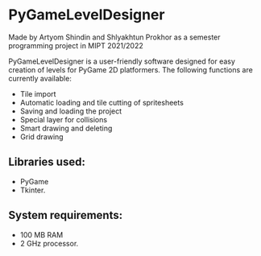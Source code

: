 # PyGameLevelDesigner
Made by Artyom Shindin and Shlyakhtun Prokhor as a semester programming project in MIPT 2021/2022
 
 PyGameLevelDesigner is a user-friendly software designed for easy creation of levels for PyGame  2D platformers. The following functions are currently available:
 - Tile import
 - Automatic loading and tile cutting of spritesheets 
 - Saving and loading the project
 - Special layer for collisions
 - Smart drawing and deleting
 - Grid drawing 

## Libraries used:
 - PyGame
 - Tkinter.

## System requirements: 
 - 100 MB RAM
 - 2 GHz processor.
